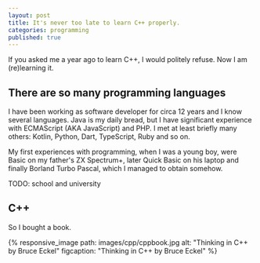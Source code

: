```yaml
---
layout: post
title: It's never too late to learn C++ properly.
categories: programming
published: true
---
```


If you asked me a year ago to learn C++, I would politely refuse. Now I am (re)learning it. 

## There are so many programming languages

I have been working as software developer for circa 12 years and I know several languages. Java is my daily bread, but I have significant experience with ECMAScript (AKA JavaScript) and PHP. I met at least briefly many others: Kotlin, Python, Dart, TypeScript, Ruby and so on.  

My first experiences with programming, when I was a young boy, were Basic on my father's ZX Spectrum+, later Quick Basic on his laptop and finally Borland Turbo Pascal, which I managed to obtain somehow. 

TODO: school and university

## C++


So I bought a book.

{% responsive_image path: images/cpp/cppbook.jpg alt: "Thinking in C++ by Bruce Eckel" figcaption: "Thinking in C++ by Bruce Eckel" %}




